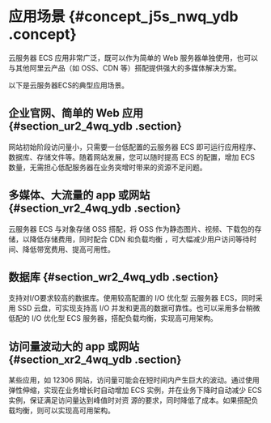 # 应用场景 {#concept_j5s_nwq_ydb .concept}

云服务器 ECS 应用非常广泛，既可以作为简单的 Web 服务器单独使用，也可以与其他阿里云产品（如 OSS、CDN 等）搭配提供强大的多媒体解决方案。

以下是云服务器ECS的典型应用场景。

## 企业官网、简单的 Web 应用 {#section_ur2_4wq_ydb .section}

网站初始阶段访问量小，只需要一台低配置的云服务器 ECS 即可运行应用程序、数据库、存储文件等。随着网站发展，您可以随时提高 ECS 的配置，增加 ECS 数量，无需担心低配服务器在业务突增时带来的资源不足问题。

## 多媒体、大流量的 app 或网站 {#section_vr2_4wq_ydb .section}

云服务器 ECS 与对象存储 OSS 搭配，将 OSS 作为静态图片、视频、下载包的存储，以降低存储费用，同时配合 CDN 和负载均衡 ，可大幅减少用户访问等待时间、降低带宽费用、提高可用性。

## 数据库 {#section_wr2_4wq_ydb .section}

支持对I/O要求较高的数据库。使用较高配置的 I/O 优化型 云服务器 ECS，同时采用 SSD 云盘，可实现支持高 I/O 并发和更高的数据可靠性。也可以采用多台稍微低配的 I/O 优化型 ECS 服务器，搭配负载均衡，实现高可用架构。

## 访问量波动大的 app 或网站 {#section_xr2_4wq_ydb .section}

某些应用，如 12306 网站，访问量可能会在短时间内产生巨大的波动。通过使用弹性伸缩，实现在业务增长时自动增加 ECS 实例，并在业务下降时自动减少 ECS 实例，保证满足访问量达到峰值时对资  源的要求，同时降低了成本。如果搭配负载均衡，则可以实现高可用架构。

